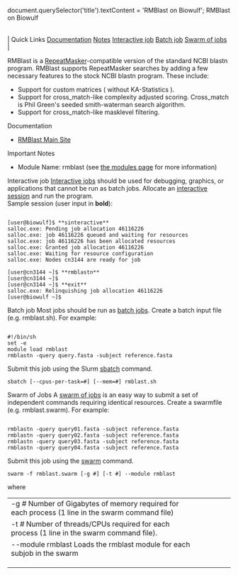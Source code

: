 

document.querySelector('title').textContent = 'RMBlast on Biowulf';
RMBlast on Biowulf


|  |
| --- |
| 
Quick Links
[Documentation](#doc)
[Notes](#notes)
[Interactive job](#int) 
[Batch job](#sbatch) 
[Swarm of jobs](#swarm) 
 |



RMBlast is a [RepeatMasker](repeatmasker.html)-compatible version of the standard NCBI blastn program.
RMBlast supports RepeatMasker searches by adding a few necessary features to the stock NCBI blastn program. These include:

* Support for custom matrices ( without KA-Statistics ).
* Support for cross\_match-like complexity adjusted scoring. Cross\_match is Phil Green's seeded smith-waterman search algorithm.
* Support for cross\_match-like masklevel filtering.






Documentation
* [RMBlast Main Site](http://www.repeatmasker.org/RMBlast.html)


Important Notes
* Module Name: rmblast (see [the modules page](/apps/modules.html) for more information)



Interactive job
[Interactive jobs](/docs/userguide.html#int) should be used for debugging, graphics, or applications that cannot be run as batch jobs.
Allocate an [interactive session](/docs/userguide.html#int) and run the program.   
Sample session (user input in **bold**):



```

[user@biowulf]$ **sinteractive**
salloc.exe: Pending job allocation 46116226
salloc.exe: job 46116226 queued and waiting for resources
salloc.exe: job 46116226 has been allocated resources
salloc.exe: Granted job allocation 46116226
salloc.exe: Waiting for resource configuration
salloc.exe: Nodes cn3144 are ready for job

[user@cn3144 ~]$ **rmblastn**
[user@cn3144 ~]$ 
[user@cn3144 ~]$ **exit**
salloc.exe: Relinquishing job allocation 46116226
[user@biowulf ~]$

```


Batch job
Most jobs should be run as [batch jobs](/docs/userguide.html#submit).
Create a batch input file (e.g. rmblast.sh). For example:



```

#!/bin/sh
set -e
module load rmblast
rmblastn -query query.fasta -subject reference.fasta

```

Submit this job using the Slurm [sbatch](/docs/userguide.html) command.



```
sbatch [--cpus-per-task=#] [--mem=#] rmblast.sh
```

Swarm of Jobs 
A [swarm of jobs](/apps/swarm.html) is an easy way to submit a set of independent commands requiring identical resources.
Create a swarmfile (e.g. rmblast.swarm). For example:



```

rmblastn -query query01.fasta -subject reference.fasta
rmblastn -query query02.fasta -subject reference.fasta
rmblastn -query query03.fasta -subject reference.fasta
rmblastn -query query04.fasta -subject reference.fasta

```

Submit this job using the [swarm](/apps/swarm.html) command.



```
swarm -f rmblast.swarm [-g #] [-t #] --module rmblast
```

where


|  |  |  |  |  |  |
| --- | --- | --- | --- | --- | --- |
| -g *#*  Number of Gigabytes of memory required for each process (1 line in the swarm command file)
 | -t *#* Number of threads/CPUs required for each process (1 line in the swarm command file).
 | --module rmblast Loads the rmblast module for each subjob in the swarm 
 | |
 | |
 | |









